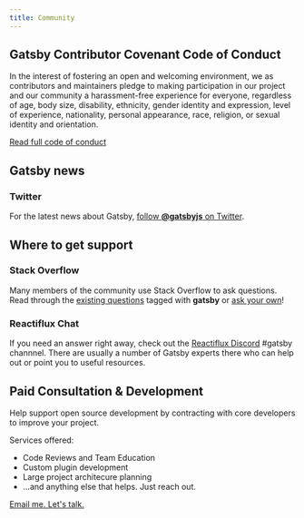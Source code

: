 ```yaml
---
title: Community
---
```


## Gatsby Contributor Covenant Code of Conduct

In the interest of fostering an open and welcoming environment, we as
contributors and maintainers pledge to making participation in our
project and our community a harassment-free experience for everyone,
regardless of age, body size, disability, ethnicity, gender identity and
expression, level of experience, nationality, personal appearance, race,
religion, or sexual identity and orientation.

[Read full code of conduct](/code-of-conduct/)

## Gatsby news

### Twitter

For the latest news about Gatsby, [follow **@gatsbyjs** on
Twitter](https://twitter.com/gatsbyjs).

## Where to get support

### Stack Overflow

Many members of the community use Stack Overflow to ask questions. Read
through the [existing
questions](http://stackoverflow.com/questions/tagged/gatsbyjs) tagged
with **gatsby** or [ask your
own](http://stackoverflow.com/questions/ask?tags=gatsby)!

### Reactiflux Chat

If you need an answer right away, check out the [Reactiflux
Discord](https://discord.gg/0ZcbPKXt5bZjGY5n) #gatsby channnel. There are
usually a number of Gatsby experts there who can help out or point you to
useful resources.


<div><a class="twitter-timeline" data-dnt="true" data-chrome="nofooter
noheader transparent" href="https://twitter.com/search?q=%23gatsbyjs"
data-widget-id="342522405270470656"></a></div>

## Paid Consultation & Development

Help support open source development by contracting with core developers
to improve your project.

Services offered:

* Code Reviews and Team Education
* Custom plugin development
* Large project architecure planning
* ...and anything else that helps. Just reach out.

[Email me. Let's talk.](mailto:mathews.kyle@gmail.com)
